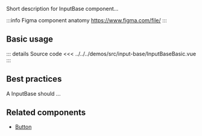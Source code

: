 Short description for InputBase component...

:::info Figma component anatomy
https://www.figma.com/file/
:::

## Basic usage

<InputBaseBasic />

::: details Source code
<<< ../../../demos/src/input-base/InputBaseBasic.vue
:::

## Best practices

A InputBase should ...

## Related components

- [Button](/components/button/button.doc)
